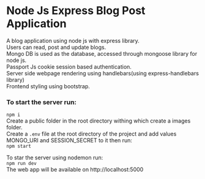 # Node Js Express Blog Post Application

A blog application using node js with express library.  
Users can read, post and update blogs.  
Mongo DB is used as the database, accessed through mongoose library for node js.  
Passport Js cookie session based authentication.  
Server side webpage rendering using handlebars(using express-handlebars library)  
Frontend styling using bootstrap.

### To start the server run:

`npm i`  
Create a public folder in the root directory withing which create a images folder.  
Create a `.env` file at the root directory of the project and add values MONGO_URI and SESSION_SECRET to it then run:  
 `npm start`

To star the server using nodemon run:  
 `npm run dev`  
The web app will be available on http://localhost:5000  
